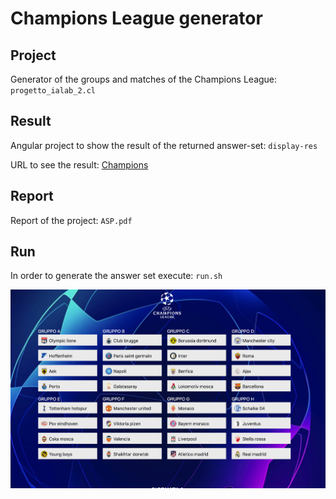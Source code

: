 # Champions League generator

## Project
Generator of the groups and matches of the Champions League: `progetto_ialab_2.cl`

## Result
Angular project to show the result of the returned answer-set: `display-res`

URL to see the result:
[Champions](https://champions-1819.web.app)

## Report
Report of the project: `ASP.pdf`

## Run
In order to generate the answer set execute: `run.sh`


![Image of champions groups](./images/webapp1.png)

